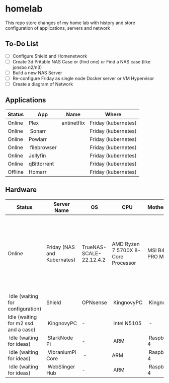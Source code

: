 # homelab

This repo store changes of my home lab with history and store configuration of applications, servers and network

## To-Do List

- [ ] Configure Shield and Homenetwork
- [ ] Create 3d Pritable NAS Case or (find one) or Find a NAS case (like jonsbo n2/n3)
- [ ] Build a new NAS Server
- [ ] Re-configure Friday as single node Docker server or VM Hypervisor
- [ ] Create a diagram of Network
 
## Applications

| Status | App | Name | Where |
|---|---|---|---|
| Online | Plex | antinetflix | Friday (kubernetes) |
| Online | Sonarr |  | Friday (kubernetes) |
| Online | Powlarr |  | Friday (kubernetes) |
| Online | filebrowser |  | Friday (kubernetes) |
| Online | Jellyfin |  | Friday (kubernetes) |
| Online | qBittorrent |  | Friday (kubernetes) |
| Offline | Homarr |  | Friday (kubernetes) |

## Hardware


| Status | Server Name | OS | CPU | Motherboard | RAM | Graphic Card  | Disks | PCI-e |
|---|---|---|---|---|---|---|---|---|
| Online |  Friday (NAS and Kubernates) | TrueNAS-SCALE-22.12.4.2 | AMD Ryzen 7 5700X 8-Core Processor | MSI B450-A PRO MAX | Kingston KF3200C16D4/32GX 2 x 32 GB | NVIDIA GeForce GTX 1660 | 3 x Segate BarraCuda Compute 4TB, 1 x KIOXIA-EXCERIA G2 nvme SSD 1TB, 1 x SanDisk SSD PLUS 1TB | Open Smart OPS01G64NT Quad 4 Port Intel 82576EB Gigabit PCI-E X1 Ethernet |
| Idle (waiting for configuration) | Shield | OPNsense | KingnovyPC |  KingnovyPC | 8 GB | - | 128GB SSD nvme | - |
| Idle (waiting for m2 ssd and a case) | KingnovyPC | - | Intel N5105 | - | Kingston 2 x 4 GB | - | - | - |
| Idle (waiting for ideas) | StarkNode Pi | - | ARM | Raspberry Pi 4 | 8GB | - | - | - |
| Idle (waiting for ideas) | VibraniumPi Core | - | ARM | Raspberry Pi 4 | 8GB | - | - | - |
| Idle (waiting for ideas) | WebSlinger Hub | - | ARM | Raspberry Pi 4 | 8GB | - | - | - |